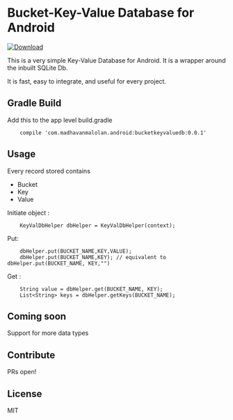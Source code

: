 # Bucket-Key-Value Database for Android
 [ ![Download](https://api.bintray.com/packages/madhavanmalolan/android/bucketkeyvaluedb/images/download.svg) ](https://bintray.com/madhavanmalolan/android/bucketkeyvaluedb/_latestVersion)

This is a very simple Key-Value Database for Android.
It is a wrapper around the inbuilt SQLite Db.

It is fast, easy to integrate, and useful for every project.


## Gradle Build
Add this to the app level build.gradle
```
    compile 'com.madhavanmalolan.android:bucketkeyvaluedb:0.0.1'
```

## Usage

Every record stored contains
- Bucket
- Key
- Value

Initiate object :
```
    KeyValDbHelper dbHelper = KeyValDbHelper(context);
```

Put:
```
    dbHelper.put(BUCKET_NAME,KEY,VALUE);
    dbHelper.put(BUCKET_NAME,KEY); // equivalent to dbHelper.put(BUCKET_NAME, KEY,"")
```

Get :
```
    String value = dbHelper.get(BUCKET_NAME, KEY);
    List<String> keys = dbHelper.getKeys(BUCKET_NAME);
```

## Coming soon
Support for more data types

## Contribute
PRs open!

## License
MIT
